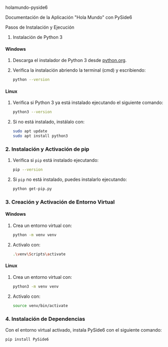 holamundo-pyside6

 Documentación de la Aplicación "Hola Mundo" con PySide6

 Pasos de Instalación y Ejecución

1. Instalación de Python 3

#### Windows
1. Descarga el instalador de Python 3 desde [python.org](https://www.python.org/downloads/).
2. Verifica la instalación abriendo la terminal (cmd) y escribiendo:

    ```bash
    python --version
    ```

#### Linux
1. Verifica si Python 3 ya está instalado ejecutando el siguiente comando:

    ```bash
    python3 --version
    ```

2. Si no está instalado, instálalo con:

    ```bash
    sudo apt update
    sudo apt install python3
    ```

### 2. Instalación y Activación de pip

1. Verifica si `pip` está instalado ejecutando:

    ```bash
    pip --version
    ```

2. Si `pip` no está instalado, puedes instalarlo ejecutando:

    ```bash
    python get-pip.py
    ```

### 3. Creación y Activación de Entorno Virtual

#### Windows
1. Crea un entorno virtual con:

    ```bash
    python -m venv venv
    ```

2. Actívalo con:

    ```bash
    .\venv\Scripts\activate
    ```

#### Linux
1. Crea un entorno virtual con:

    ```bash
    python3 -m venv venv
    ```

2. Actívalo con:

    ```bash
    source venv/bin/activate
    ```

### 4. Instalación de Dependencias

Con el entorno virtual activado, instala PySide6 con el siguiente comando:

```bash
pip install PySide6
